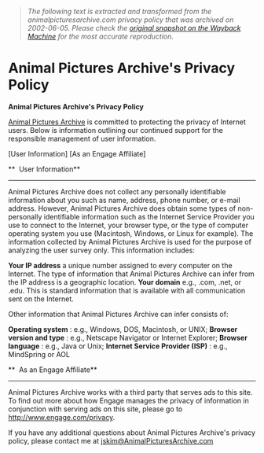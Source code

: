 > *The following text is extracted and transformed from the animalpicturesarchive.com privacy policy that was archived on 2002-06-05. Please check the [original snapshot on the Wayback Machine](https://web.archive.org/web/20020605162352id_/http%3A//www.animalpicturesarchive.com/animal/privacy.html) for the most accurate reproduction.*

# Animal Pictures Archive's Privacy Policy

**Animal Pictures Archive's Privacy Policy**

[Animal Pictures Archive](https://web.archive.org/animal/) is committed to protecting the privacy of Internet users. Below is information outlining our continued support for the responsible management of user information.

[User Information] [As an Engage Affiliate]  


**  User Information**

* * *

Animal Pictures Archive does not collect any personally identifiable information about you such as name, address, phone number, or e-mail address. However, Animal Pictures Archive does obtain some types of non-personally identifiable information such as the Internet Service Provider you use to connect to the Internet, your browser type, or the type of computer operating system you use (Macintosh, Windows, or Linux for example). The information collected by Animal Pictures Archive is used for the purpose of analyzing the user survey only. This information includes: 

**Your IP address**
    a unique number assigned to every computer on the Internet. The type of information that Animal Pictures Archive can infer from the IP address is a geographic location. 
**Your domain**
    e.g., .com, .net, or .edu. This is standard information that is available with all communication sent on the Internet. 



Other information that Animal Pictures Archive can infer consists of: 

**Operating system** : e.g., Windows, DOS, Macintosh, or UNIX;
**Browser version and type** : e.g., Netscape Navigator or Internet Explorer;
**Browser language** : e.g., Java or Unix;
**Internet Service Provider (ISP)** : e.g., MindSpring or AOL



**  As an Engage Affiliate**

* * *

Animal Pictures Archive works with a third party that serves ads to this site. To find out more about how Engage manages the privacy of information in conjunction with serving ads on this site, please go to <http://www.engage.com/privacy>. 

If you have any additional questions about Animal Pictures Archive's privacy policy, please contact me at [jskim@AnimalPicturesArchive.com](mailto:jskim@AnimalPicturesArchive.com)
